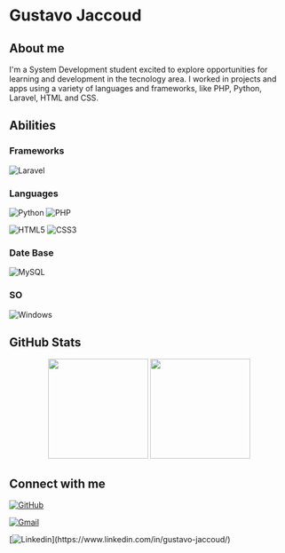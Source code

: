 # Gustavo Jaccoud

## About me

I'm a System Development student excited to explore opportunities for learning and development in the tecnology area. I worked in projects and apps using a variety of languages and frameworks, like PHP, Python, Laravel, HTML and CSS.

## Abilities

### Frameworks
![Laravel](https://img.shields.io/badge/laravel-f9322c.svg?style=for-the-badge&logo=laravel&logoColor=white)

### Languages
![Python](https://img.shields.io/badge/python-3670A0?style=for-the-badge&logo=python&logoColor=ffdd54)
![PHP](https://img.shields.io/badge/php-7A86B8.svg?style=for-the-badge&logo=php&logoColor=white)


![HTML5](https://img.shields.io/badge/HTML5-E34F26?style=for-the-badge&logo=html5&logoColor=white)
![CSS3](https://img.shields.io/badge/CSS3-1572B6?style=for-the-badge&logo=css3&logoColor=white)



### Date Base

![MySQL](https://img.shields.io/badge/MySQL-00000F?style=for-the-badge&logo=mysql&logoColor=white)

### SO


![Windows](https://img.shields.io/badge/Windows-000?style=for-the-badge&logo=windows&logoColor=2CA5E0)

## GitHub Stats

<div align="center">
  <img height="180em" src="https://github-readme-stats.vercel.app/api?username=Gustavo-Jaccoud&theme=transparent&bg_color=000&border_color=30A3DC&show_icons=true&icon_color=30A3DC&title_color=E94D5F&text_color=FFF"/>
  <img height="180em" src="https://github-readme-stats.vercel.app/api/top-langs/?username=Gustavo-Jaccoud&layout=compact&theme=transparent&bg_color=000&border_color=30A3DC&show_icons=true&icon_color=30A3DC&title_color=E94D5F&text_color=FFF"/>
</div>

## Connect with me

[![GitHub](https://img.shields.io/badge/GitHub-100000?style=for-the-badge&logo=github&logoColor=white)](https://github.com/Gustavo-Jaccoud)

[![Gmail](https://img.shields.io/badge/Gmail-333333?style=for-the-badge&logo=gmail&logoColor=red)](gustavo.c.jaccoud@gmail.com)

[![Linkedin](https://img.shields.io/badge/-LinkedIn-%230077B5?style=for-the-badge&logo=linkedin&logoColor=white")](https://www.linkedin.com/in/gustavo-jaccoud/)



